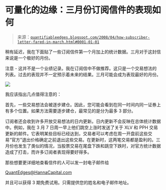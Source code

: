 <!--yml

分类：未分类

日期：2024-05-18 08:28:16

-->

# 可量化的边缘：三月份订阅信件的表现如何

> 来源：[`quantifiableedges.blogspot.com/2008/04/how-subscriber-letter-fared-in-march.html#0001-01-01`](http://quantifiableedges.blogspot.com/2008/04/how-subscriber-letter-fared-in-march.html#0001-01-01)

稍有延迟，我在下面贴了一些订阅信件第一个月加上的统计数据。三月对于这封信来说是一个极好的月份。

注意 - 这并不是一个业绩记录。我在订阅信中不做推荐。这只是一个交易想法的列表。过去的表现并不一定预示着未来的结果。三月可能会成为表现最好的月份。

![](https://blogger.googleusercontent.com/img/b/R29vZ2xl/AVvXsEhfHXdlQUdyn4tD1Ik2iGMZuYXRmpl8ml1afgdJh7wJLkwZToCB4qjv_tSIlolq3NV1yUBIqFDfN-qBE6-rKwKroCyh5WdZbTVF3K28u9f3WErziMtY9NLhyphenhyphenxO9YD36M_aKPFoD4L_If20/s1600-h/2008-4-8+March+Subscriber+Results.PNG)

我应该指出几点值得注意的：

首先，一些交易想法会被逐步建仓。因此，您可能会看到在同一时间内同一证券上有多个位置。如果方法需要逐步建仓，最常见的是分为最多 3 部分。

订阅者还会收到许多开放交易想法的日内更新。日内更新不会反映在总体统计数据中。例如，我在 3 月 7 日周一早上他们跳空上涨时发送了关于 XLV 和 PPH 交易更新的邮件。它表明某些目标已经达到，交易者可以考虑在周一开盘前这些交易“官方”退出价格确定之前退出这些交易。在更新时，这两笔交易都是盈利的。三月份也发生了类似的情况，当股票交易在尾盘下跌和跳空下跌时，对官方统计数据造成了打击，而许多订阅者表现得要好得多。

那些想要更详细地查看信件的人可以发一封电子邮件给

QuantEdges@HannaCapital.com

并且可以获得 3 期免费试用。只需提供您的姓名和电子邮件地址。
